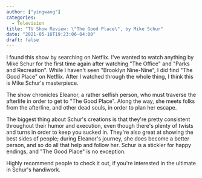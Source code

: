 ```yaml
---
author: ["yingwang"]
categories:
  - Television
title: "TV Show Review: \"The Good Place\", by Mike Schur"
date: "2021-05-16T19:23:06-04:00"
draft: false
---
```


I found this show by searching on Netflix. I've wanted to watch anything by Mike
Schur for the first time again after watching "The Office" and "Parks and
Recreation". While I haven't seen "Brooklyn Nine-Nine", I did find "The Good
Place" on Netflix. After I watched through the whole thing, I think this is Mike
Schur's masterpiece.

The show chronicles Eleanor, a rather selfish person, who must traverse the
afterlife in order to get to "The Good Place". Along the way, she meets folks
from the afterline, and other dead souls, in order to plan her escape.

The biggest thing about Schur's creations is that they're pretty consistent
throughout their humor and execution, even though there's plenty of twists and
turns in order to keep you sucked in. They're also great at showing the best
sides of people; during Eleanor's journey, she does become a better person, and
so do all that help and follow her. Schur is a stickler for happy endings, and
"The Good Place" is no exception.

Highly recommend people to check it out, if you're interested in the ultimate in
Schur's handiwork.
